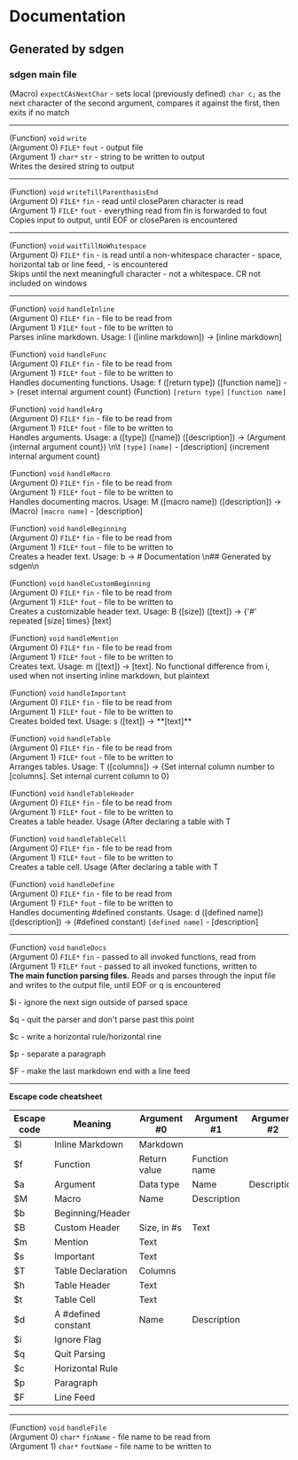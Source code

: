 # Documentation  
## Generated by sdgen
### sdgen main file
(Macro) `expectCAsNextChar` - sets local (previously defined) `char c;` as the next character of the second argument, compares it against the first, then exits if no match  

---

(Function) `void` `write`  
(Argument 0)
		`FILE*` `fout` - output file  
(Argument 1)
		`char*` `str` - string to be written to output  
Writes the desired string to output

---

(Function) `void` `writeTillParenthasisEnd`  
(Argument 0)
		`FILE*` `fin` - read until closeParen character is read  
(Argument 1)
		`FILE*` `fout` - everything read from fin is forwarded to fout  
Copies input to output, until EOF or closeParen is encountered

---

(Function) `void` `waitTillNoWhitespace`  
(Argument 0)
		`FILE*` `fin` - is read until a non-whitespace character - space, horizontal tab or line feed, - is encountered  
Skips until the next meaningfull character - not a whitespace. CR not included on windows

---

(Function) `void` `handleInline`  
(Argument 0)
		`FILE*` `fin` - file to be read from  
(Argument 1)
		`FILE*` `fout` - file to be written to  
Parses inline markdown. Usage: I (\[inline markdown\]) -> \[inline markdown\]

(Function) `void` `handleFunc`  
(Argument 0)
		`FILE*` `fin` - file to be read from  
(Argument 1)
		`FILE*` `fout` - file to be written to  
Handles documenting functions. Usage: f (\[return type\]) (\[function name\]) -> \{reset internal argument count\} (Function) `[return type]` `[function name]`

(Function) `void` `handleArg`  
(Argument 0)
		`FILE*` `fin` - file to be read from  
(Argument 1)
		`FILE*` `fout` - file to be written to  
Handles arguments. Usage: a (\[type\]) (\[name\]) (\[description\]) -> (Argument \{internal argument count\}) \n\t `[type]` `[name]` - \[description\] \{increment internal argument count\}

(Function) `void` `handleMacro`  
(Argument 0)
		`FILE*` `fin` - file to be read from  
(Argument 1)
		`FILE*` `fout` - file to be written to  
Handles documenting macros. Usage: M (\[macro name\]) (\[description\]) -> (Macro) `[macro name]` - \[description\]

(Function) `void` `handleBeginning`  
(Argument 0)
		`FILE*` `fin` - file to be read from  
(Argument 1)
		`FILE*` `fout` - file to be written to  
Creates a header text. Usage: b -> # Documentation  \n## Generated by sdgen\n

(Function) `void` `handleCustomBeginning`  
(Argument 0)
		`FILE*` `fin` - file to be read from  
(Argument 1)
		`FILE*` `fout` - file to be written to  
Creates a customizable header text. Usage: B (\[size\]) (\[text\]) -> \{'#' repeated \[size\] times\} \[text\]

(Function) `void` `handleMention`  
(Argument 0)
		`FILE*` `fin` - file to be read from  
(Argument 1)
		`FILE*` `fout` - file to be written to  
Creates text. Usage: m (\[text\]) -> \[text\]. No functional difference from i, used when not inserting inline markdown, but plaintext

(Function) `void` `handleImportant`  
(Argument 0)
		`FILE*` `fin` - file to be read from  
(Argument 1)
		`FILE*` `fout` - file to be written to  
Creates bolded text. Usage: s (\[text\]) -> \*\*\[text\]\*\*

(Function) `void` `handleTable`  
(Argument 0)
		`FILE*` `fin` - file to be read from  
(Argument 1)
		`FILE*` `fout` - file to be written to  
Arranges tables. Usage: T (\[columns\]) -> \{Set internal column number to \[columns\]. Set internal current column to 0\}

(Function) `void` `handleTableHeader`  
(Argument 0)
		`FILE*` `fin` - file to be read from  
(Argument 1)
		`FILE*` `fout` - file to be written to  
Creates a table header. Usage (After declaring a table with T

(Function) `void` `handleTableCell`  
(Argument 0)
		`FILE*` `fin` - file to be read from  
(Argument 1)
		`FILE*` `fout` - file to be written to  
Creates a table cell. Usage (After declaring a table with T

(Function) `void` `handleDefine`  
(Argument 0)
		`FILE*` `fin` - file to be read from  
(Argument 1)
		`FILE*` `fout` - file to be written to  
Handles documenting #defined constants. Usage: d (\[defined name\]) (\[description\]) -> (#defined constant) `[defined name]` - \[description\]

---

(Function) `void` `handleDocs`  
(Argument 0)
		`FILE*` `fin` - passed to all invoked functions, read from  
(Argument 1)
		`FILE*` `fout` - passed to all invoked functions, written to  
**The main function parsing files.**
Reads and parses through the input file and writes to the output file, until EOF or q is encountered

$i - ignore the next  sign outside of parsed space

$q - quit the parser and don't parse past this point

$c - write a horizontal rule/horizontal rine

$p - separate a paragraph

$F - make the last markdown end with a line feed


---

**Escape code cheatsheet**

| Escape code | Meaning | Argument #0 | Argument #1 | Argument #2 | 
| --- | --- | --- | --- | --- | 
| $I | Inline Markdown | Markdown |  |  | 
| $f | Function | Return value | Function name |  | 
| $a | Argument | Data type | Name | Description | 
| $M | Macro | Name | Description |  | 
| $b | Beginning/Header |  |  |  | 
| $B | Custom Header | Size, in #s | Text |  | 
| $m | Mention | Text |  |  | 
| $s | Important | Text |  |  | 
| $T | Table Declaration | Columns |  |  | 
| $h | Table Header | Text |  |  | 
| $t | Table Cell | Text |  |  | 
| $d | A #defined constant | Name | Description |  | 
| $i | Ignore Flag |  |  |  | 
| $q | Quit Parsing |  |  |  | 
| $c | Horizontal Rule |  |  |  | 
| $p | Paragraph |  |  |  | 
| $F | Line Feed |  |  |  | 


---

(Function) `void` `handleFile`  
(Argument 0)
		`char*` `finName` - file name to be read from  
(Argument 1)
		`char*` `foutName` - file name to be written to  

